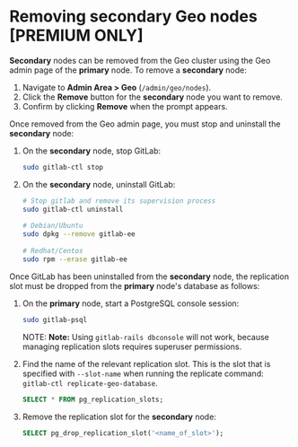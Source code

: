 # Removing secondary Geo nodes **[PREMIUM ONLY]**

**Secondary** nodes can be removed from the Geo cluster using the Geo admin page of the **primary** node. To remove a **secondary** node:

1. Navigate to **Admin Area > Geo** (`/admin/geo/nodes`).
1. Click the **Remove** button for the **secondary** node you want to remove.
1. Confirm by clicking **Remove** when the prompt appears.

Once removed from the Geo admin page, you must stop and uninstall the **secondary** node:

1. On the **secondary** node, stop GitLab:

   ```bash
   sudo gitlab-ctl stop
   ```

1. On the **secondary** node, uninstall GitLab:

   ```bash
   # Stop gitlab and remove its supervision process
   sudo gitlab-ctl uninstall
    
   # Debian/Ubuntu
   sudo dpkg --remove gitlab-ee
    
   # Redhat/Centos
   sudo rpm --erase gitlab-ee
   ```

Once GitLab has been uninstalled from the **secondary** node, the replication slot must be dropped from the **primary** node's database as follows:

1. On the **primary** node, start a PostgreSQL console session:

   ```bash
   sudo gitlab-psql 
   ```
    
   NOTE: **Note:**
   Using `gitlab-rails dbconsole` will not work, because managing replication slots requires superuser permissions.

1. Find the name of the relevant replication slot. This is the slot that is specified with `--slot-name` when running the replicate command: `gitlab-ctl replicate-geo-database`.

   ```sql
   SELECT * FROM pg_replication_slots;
   ```
    
1. Remove the replication slot for the **secondary** node:

   ```sql
   SELECT pg_drop_replication_slot('<name_of_slot>');
   ```  
